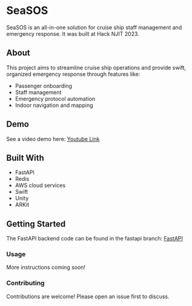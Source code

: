 # SeaSOS

SeaSOS is an all-in-one solution for cruise ship staff management and emergency response. It was built at Hack NJIT 2023.

## About
This project aims to streamline cruise ship operations and provide swift, organized emergency response through features like:

- Passenger onboarding
- Staff management
- Emergency protocol automation
- Indoor navigation and mapping

## Demo
See a video demo here: [Youtube Link](https://youtu.be/1NXLcIWZ2hU?si=X74cDPyYJ6Riokpw)

## Built With
- FastAPI
- Redis
- AWS cloud services
- Swift
- Unity
- ARKit

## Getting Started
The FastAPI backend code can be found in the fastapi branch:
[FastAPI](https://github.com/sarvagyad37/SeaSOS/tree/fastapi)

### Usage
More instructions coming soon!

### Contributing
Contributions are welcome! Please open an issue first to discuss.